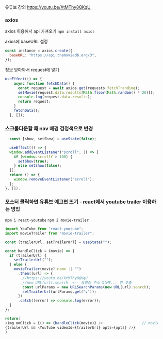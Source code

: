 유튜브 강의 https://youtu.be/XtMThy8QKqU

### axios
axios 이용해서 api 가져오기 
`npm install axios`


axios에 baseURL 설정
```javascript
const instance = axios.create({
  baseURL: "https://api.themoviedb.org/3",
});
```
정보 받아와서 request에 넣기
```javascript
useEffect(() => {
    async function fetchData() {
      const request = await axios.get(requests.fetchTrending);
      setMovie(request.data.results[Math.floor(Math.random() * 20)]);
      console.log(request.data.results);
      return request;
    }
    fetchData();
  }, []);
  ```
  
  ### 스크롤다운할 때 nav 배경 검정색으로 변경
  ```javascript
    const [show, setShow] = useState(false);

    useEffect(() => {
    window.addEventListener("scroll", () => {
      if (window.scrollY > 100) {
        setShow(true);
      } else setShow(false);
    });
    return () => {
      window.removeEventListener("scroll");
    };
  }, []);
  ```
  
  ### 포스터 클릭하면 유튜브 예고편 뜨기 - react에서 youtube trailer 이용하는 방법
  `npm i react-youtube`
  `npm i movie-trailer`
  
  ```javascript
  import YouTube from "react-youtube";
  import movieTrailer from "movie-trailer";
  
  const [trailerUrl, setTrailerUrl] = useState("");

  const handleClick = (movie) => {
    if (trailerUrl) {
      setTrailerUrl("");
    } else {
      movieTrailer(movie?.name || "")
        .then((url) => {
          //https://youtu.be/XtMThy8QKqU
          //new URL(url).search  <-- 동영상 주소 XtMT... 만 추출
          const urlParams = new URLSearchParams(new URL(url).search);
          setTrailerUrl(urlParams.get("v"));
        })
        .catch((error) => console.log(error));
    }
  };
  
  return(
  <img onClick = {() => {handleClick(movie)} />                  // movie 는 영화api 
  {trailerUrl && <YouTube videoId={trailerUrl} opts={opts} />}
  )
  ```
  
  
 
